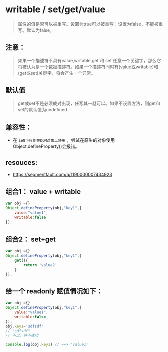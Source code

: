 # writable / set/get/value
> 属性的值是否可以被重写。设置为true可以被重写；设置为false，不能被重写。默认为false。

## 注意：
> 如果一个描述符不具有value,writable,get 和 set 任意一个关键字，那么它将被认为是一个数据描述符。如果一个描述符同时有(value或writable)和(get或set)关键字，将会产生一个异常。 

## 默认值
> get或set不是必须成对出现，任写其一就可以。如果不设置方法，则get和set的默认值为undefined

## 兼容性：
- 在 `ie8下只能在DOM对象上使用` ，尝试在原生的对象使用 Object.defineProperty()会报错。


## resouces:
+ https://segmentfault.com/a/1190000007434923

## 组合1： value + writable
```js
var obj ={}
Object.defineProperty(obj,"key1",{
    value:"value1",
    writable:false
});
```

## 组合2： set+get
```js
var obj ={}
Object.defineProperty(obj,"key1",{
    get(){
        return 'value2'
    }
});
```


## 给一个  readonly 赋值情况如下：
```js
var obj ={}
Object.defineProperty(obj,"key1",{
    value:"value1",
    writable:false
});
obj.key1='sdfsdf'
// "sdfsdf"
// 不过，并不成功

console.log(obj.key1) // ==> 'value1'
```